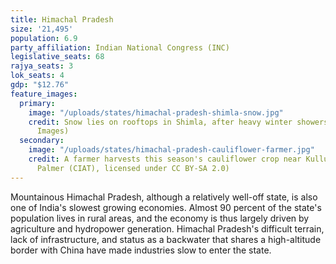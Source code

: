 ```yaml
---
title: Himachal Pradesh
size: '21,495'
population: 6.9
party_affiliation: Indian National Congress (INC)
legislative_seats: 68
rajya_seats: 3
lok_seats: 4
gdp: "$12.76"
feature_images:
  primary:
    image: "/uploads/states/himachal-pradesh-shimla-snow.jpg"
    credit: Snow lies on rooftops in Shimla, after heavy winter showers. (STR/AFP/Getty
      Images)
  secondary:
    image: "/uploads/states/himachal-pradesh-cauliflower-farmer.jpg"
    credit: A farmer harvests this season's cauliflower crop near Kullu town. (Neil
      Palmer (CIAT), licensed under CC BY-SA 2.0)
---
```


Mountainous Himachal Pradesh, although a relatively well-off state, is also one of India's slowest growing economies. Almost 90 percent of the state's population lives in rural areas, and the economy is thus largely driven by agriculture and hydropower generation. Himachal Pradesh's difficult terrain, lack of infrastructure, and status as a backwater that shares a high-altitude border with China have made industries slow to enter the state.
